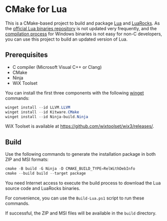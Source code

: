 # CMake for Lua

This is a CMake-based project to build and package [Lua](https://lua.org/) and
[LuaRocks](https://luarocks.org/). As the [official Lua binaries
repository](https://luabinaries.sourceforge.net/) is not updated very
frequently, and the [compilation
process](https://www.lua.org/manual/5.4/readme.html) for Windows binaries is not
easy for non-C developers, you can use this project to build an updated version
of Lua.

## Prerequisites

- C compiler (Microsoft Visual C++ or Clang)
- CMake
- Ninja
- WiX Toolset

You can install the first three components with the following
[winget](https://learn.microsoft.com/windows/package-manager/winget/) commands:

```powershell
winget install --id LLVM.LLVM
winget install --id Kitware.CMake
winget install --id Ninja-build.Ninja
```
WiX Toolset is available at <https://github.com/wixtoolset/wix3/releases/>.

## Build

Use the following commands to generate the installation package in both ZIP and
MSI formats:

```powershell
cmake -B build -G Ninja -D CMAKE_BUILD_TYPE=RelWithDebInfo
cmake --build build --target package
```
You need Internet access to execute the build process to download the Lua source
code and LuaRocks binaries.

For convenience, you can use the `Build-Lua.ps1` script to run these commands.

If successful, the ZIP and MSI files will be available in the `build` directory.
